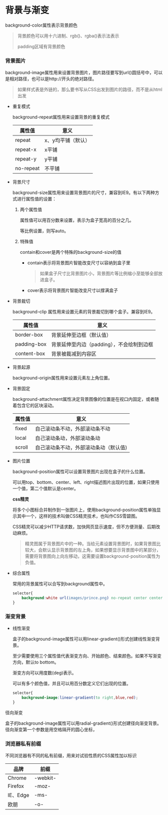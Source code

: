 # 背景与渐变

background-color属性表示背景颜色

> 背景颜色可以用十六进制、rgb()、rgba()表示法表示
>
> padding区域有背景颜色

### 背景图片

background-image属性用来设置背景图片，图片路径要写到url()圆括号中，可以是相对路径，也可以是http://开头的绝对路径。

> 如果样式表是外链的，那么要书写从CSS出发到图片的路径，而不是从html出发

* 重复模式

    background-repeat属性用来设置背景的重复模式

    | 属性值    | 意义               |
    | --------- | ------------------ |
    | repeat    | x、y均平铺（默认） |
    | repeat-x  | x平铺              |
    | repeat-y  | y平铺              |
    | no-repeat | 不平铺             |

* 背景尺寸

    background-size属性用来设置背景图片的尺寸，兼容到IE9。有以下两种方式进行属性值的设置：

    1. 两个属性值

       属性值可以用百分数来设置，表示为盒子宽高的百分之几。

       等比例设置，则写auto。

    2. 特殊值

       contain和cover是两个特殊的background-size的值

       * contain表示将背景图片智能改变尺寸以容纳到盒子里

         > 如果盒子尺寸比背景图片小，背景图片等比例缩小至能够全部放进盒子。

       * cover表示将背景图片智能改变尺寸以撑满盒子

* 背景裁切

    background-clip 属性用来设置元素的背景裁切到哪个盒子。兼容到IE9。

    | 属性值      | 意义                                      |
    | ----------- | ----------------------------------------- |
    | border-box  | 背景延伸至边框（默认值）                  |
    | padding-box | 背景延伸至内边（padding），不会绘制到边框 |
    | content-box | 背景被裁减到内容区                        |

* 背景起源

    background-origin属性用来设置元素左上角位置。

* 背景固定

    background-attachment属性决定背景图像的位置是在视口内固定，或者随着包含它的区块滚动。

    | 属性值 | 意义                                  |
    | ------ | ------------------------------------- |
    | fixed  | 自己滚动条不动，外部滚动条不动        |
    | local  | 自己滚动条动，外部滚动条动            |
    | scroll | 自己滚动条不动，外部滚动条动（默认值) |

* 图片位置

    background-position属性可以设置背景图片出现在盒子的什么位置。

    可以用top、bottom、center、left、right描述图片出现的位置，如果只使用一个值，第二个值默认是center。

    **css精灵**

    将多个小图标合并制作到一张图片上，使用background-position属性单独显示其中一个，这样的技术叫做CSS精灵技术，也叫作CSS雪碧图。

    CSS精灵可以减少HTTP请求数，加快网页显示速度，但不方便测量、后期改动麻烦。

    > 精灵图属于背景图片中的一种。当给元素设置背景图时，如果背景图比较大，会默认显示背景图的左上角，如果想要显示背景图中的某部分，需要将背景图向上向左移动，这需要设置background-position属性为负值。

* 综合属性

    常用的背景属性可以合写到background属性中。

    ```css
    selector{
        background:white url(images/prince.png) no-repeat center center;
    }
    ```


### 渐变背景

* 线性渐变

  盒子的background-image属性可以用linear-gradient()形式创建线性渐变背景。

  至少需要使用三个属性值代表渐变方向、开始颜色、结束颜色。如果不写渐变方向，默认to bottom。

  渐变方向可以用度数(deg)表示。

  可以有多个颜色值，并且可以用百分数定义它们出现的位置。

  ```css
  selector{
      background-image:linear-gradient(to right,blue,red);
  }
  ```

径向渐变

盒子的background-image属性可以用radial-gradient()形式创建径向渐变背景。径向渐变第一个参数是用空格隔开的圆心坐标，

### 浏览器私有前缀

不同浏览器有不同的私有前缀，用来对试验性质的CSS属性加以标识

| 品牌     | 前缀     |
| -------- | -------- |
| Chrome   | -webkit- |
| Firefox  | -moz-    |
| IE、Edge | -ms-     |
| 欧朋     | -o-      |

